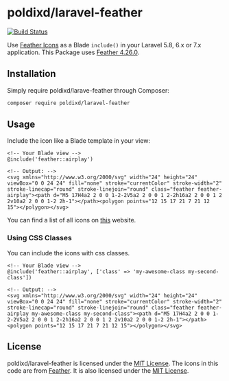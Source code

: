 # poldixd/laravel-feather

[![Build Status](https://travis-ci.org/poldixd/laravel-feather.svg?branch=master)](https://travis-ci.org/poldixd/laravel-feather)

Use [Feather Icons](https://feathericons.com) as a Blade `include()` in your Laravel 5.8, 6.x or 7.x application. This Package uses [Feather 4.26.0](https://github.com/feathericons/feather/releases/tag/v4.26.0).

## Installation

Simply require poldixd/larave-feather through Composer:

```bash
composer require poldixd/laravel-feather
```

## Usage

Include the icon like a Blade template in your view:

```php+HTML
<!-- Your Blade view -->
@include('feather::airplay')

<!-- Output: -->
<svg xmlns="http://www.w3.org/2000/svg" width="24" height="24" viewBox="0 0 24 24" fill="none" stroke="currentColor" stroke-width="2" stroke-linecap="round" stroke-linejoin="round" class="feather feather-airplay"><path d="M5 17H4a2 2 0 0 1-2-2V5a2 2 0 0 1 2-2h16a2 2 0 0 1 2 2v10a2 2 0 0 1-2 2h-1"></path><polygon points="12 15 17 21 7 21 12 15"></polygon></svg>
```

You can find a list of all icons on [this](https://feathericons.com/) website.

### Using CSS Classes

You can include the icons with css classes.

```php+HTML
<!-- Your Blade view -->
@include('feather::airplay', ['class' => 'my-awesome-class my-second-class'])

<!-- Output: -->
<svg xmlns="http://www.w3.org/2000/svg" width="24" height="24" viewBox="0 0 24 24" fill="none" stroke="currentColor" stroke-width="2" stroke-linecap="round" stroke-linejoin="round" class="feather feather-airplay my-awesome-class my-second-class"><path d="M5 17H4a2 2 0 0 1-2-2V5a2 2 0 0 1 2-2h16a2 2 0 0 1 2 2v10a2 2 0 0 1-2 2h-1"></path><polygon points="12 15 17 21 7 21 12 15"></polygon></svg>
```

## License

poldixd/laravel-feather is licensed under the [MIT License](https://github.com/poldixd/laravel-feather/blob/master/LICENSE). The icons in this code are from [Feather](https://github.com/feathericons/feather). It is also licensed under the [MIT License](https://github.com/feathericons/feather/blob/master/LICENSE).
